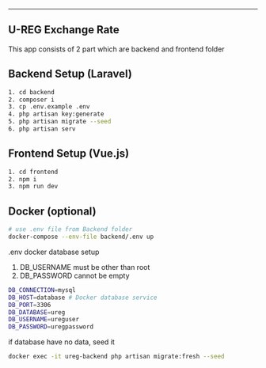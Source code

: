 --------------------
U-REG Exchange Rate
--------------------

This app consists of 2 part which are backend and frontend folder

Backend Setup (Laravel)
---------------------------------------------------
```sh
1. cd backend
2. composer i
3. cp .env.example .env
4. php artisan key:generate
5. php artisan migrate --seed
6. php artisan serv
```


Frontend Setup (Vue.js)
---------------------------------------------------
```sh
1. cd frontend
2. npm i
3. npm run dev
```

Docker (optional)
---------------------------------------------------
```sh
# use .env file from Backend folder
docker-compose --env-file backend/.env up 
```
.env docker database setup

1. DB_USERNAME must be other than root
2. DB_PASSWORD cannot be empty
   
```sh
DB_CONNECTION=mysql
DB_HOST=database # Docker database service
DB_PORT=3306
DB_DATABASE=ureg
DB_USERNAME=ureguser
DB_PASSWORD=uregpassword
```

if database have no data, seed it
```sh
docker exec -it ureg-backend php artisan migrate:fresh --seed
```

